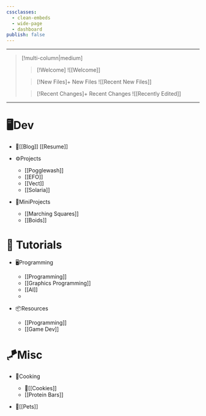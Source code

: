 ```yaml
---
cssclasses:
  - clean-embeds
  - wide-page
  - dashboard
publish: false
---
```


<div id='stars'></div>
<div id='stars2'></div>
<div id='stars3'></div>
<div id='stars4'></div>

---

> [!multi-column|medium]
>> [!Welcome]
>  ![[Welcome]]
>  
>>[!New Files]+ New Files
> ![[Recent New Files]] 
> 
> >[!Recent Changes]+ Recent Changes
> ![[Recently Edited]] 

---

# 🖥️Dev
- 
   📙[[Blog]]
   [[Resume]]

- ⚙️Projects
  - [[Pogglewash]]
  - [[EFO]]
  - [[Vect]]
  - [[Solaria]]
  
- 👾MiniProjects
    - [[Marching Squares]]
    - [[Boids]]


# 📖 Tutorials
- 🖥️Programming
    - [[Programming]]
    - [[Graphics Programming]]
    - [[AI]]
    - 

- 📦Resources
    - [[Programming]]
    - [[Game Dev]]
# 🪁Misc
- 🥣Cooking
  - 🍪[[Cookies]]
  - [[Protein Bars]]

- 🦖[[Pets]]




\
\
\
\
\
\
\
\
\
\
\
\
\
\
\
\
\
\
\
\
\
\
\
\
\
\
\
\
\
\
\
\
\
\
\
\
\
\
\
\
\
\
\
\
\
\
\
\
\
\
\
\
\
\
\
\
\
\
\
\
\
\
\
\
\
\
\
\
\
\
\
\
\
\
\
\
\
\
\
\
\
\
\
\
\
\
\
\
\
\
\
\
\
\
\
\
\
\
\
\
\
\
\
\
\
\
\
\
\
\
\
\
\
\
\
\
\
\
\
\
\
\
\
\
\
\
\
\
\
\
\
\
\
\
\
\
\
\
\
\
\
\
\
\
\
\
\
\
\
\
\
\
\
\
\
\
\
\
\
\
\
\
\
\
\
\
\
\
\
\
\
\
\
\
\
\
\
\
\
\
\
\
\
\
\
\
\
\
\
\
\
\
\
\
\
\
\
\
\
\
\
\
\
\
\
\
\
\
\
\
\
\
\
\
\
\
\
\
\
\
\
\
\
\
\
\
\
\
\
<tab>
What are you doing down here?










